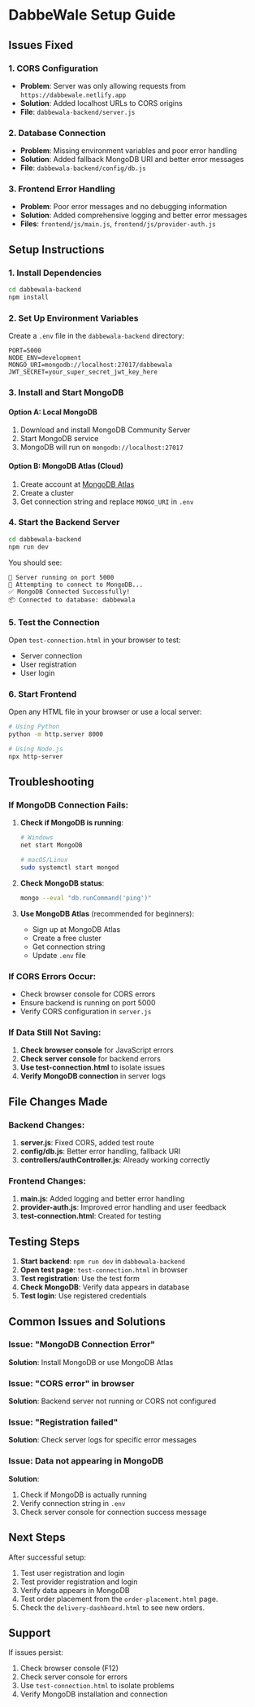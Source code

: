 # DabbeWale Setup Guide

## Issues Fixed

### 1. CORS Configuration
- **Problem**: Server was only allowing requests from `https://dabbewale.netlify.app`
- **Solution**: Added localhost URLs to CORS origins
- **File**: `dabbewala-backend/server.js`

### 2. Database Connection
- **Problem**: Missing environment variables and poor error handling
- **Solution**: Added fallback MongoDB URI and better error messages
- **File**: `dabbewala-backend/config/db.js`

### 3. Frontend Error Handling
- **Problem**: Poor error messages and no debugging information
- **Solution**: Added comprehensive logging and better error messages
- **Files**: `frontend/js/main.js`, `frontend/js/provider-auth.js`

## Setup Instructions

### 1. Install Dependencies
```bash
cd dabbewala-backend
npm install
```

### 2. Set Up Environment Variables
Create a `.env` file in the `dabbewala-backend` directory:

```env
PORT=5000
NODE_ENV=development
MONGO_URI=mongodb://localhost:27017/dabbewala
JWT_SECRET=your_super_secret_jwt_key_here
```

### 3. Install and Start MongoDB

#### Option A: Local MongoDB
1. Download and install MongoDB Community Server
2. Start MongoDB service
3. MongoDB will run on `mongodb://localhost:27017`

#### Option B: MongoDB Atlas (Cloud)
1. Create account at [MongoDB Atlas](https://cloud.mongodb.com)
2. Create a cluster
3. Get connection string and replace `MONGO_URI` in `.env`

### 4. Start the Backend Server
```bash
cd dabbewala-backend
npm run dev
```

You should see:
```
🚀 Server running on port 5000
🔌 Attempting to connect to MongoDB...
✅ MongoDB Connected Successfully!
📦 Connected to database: dabbewala
```

### 5. Test the Connection
Open `test-connection.html` in your browser to test:
- Server connection
- User registration
- User login

### 6. Start Frontend
Open any HTML file in your browser or use a local server:
```bash
# Using Python
python -m http.server 8000

# Using Node.js
npx http-server
```

## Troubleshooting

### If MongoDB Connection Fails:
1. **Check if MongoDB is running**:
   ```bash
   # Windows
   net start MongoDB
   
   # macOS/Linux
   sudo systemctl start mongod
   ```

2. **Check MongoDB status**:
   ```bash
   mongo --eval "db.runCommand('ping')"
   ```

3. **Use MongoDB Atlas** (recommended for beginners):
   - Sign up at MongoDB Atlas
   - Create a free cluster
   - Get connection string
   - Update `.env` file

### If CORS Errors Occur:
- Check browser console for CORS errors
- Ensure backend is running on port 5000
- Verify CORS configuration in `server.js`

### If Data Still Not Saving:
1. **Check browser console** for JavaScript errors
2. **Check server console** for backend errors
3. **Use test-connection.html** to isolate issues
4. **Verify MongoDB connection** in server logs

## File Changes Made

### Backend Changes:
1. **server.js**: Fixed CORS, added test route
2. **config/db.js**: Better error handling, fallback URI
3. **controllers/authController.js**: Already working correctly

### Frontend Changes:
1. **main.js**: Added logging and better error handling
2. **provider-auth.js**: Improved error handling and user feedback
3. **test-connection.html**: Created for testing

## Testing Steps

1. **Start backend**: `npm run dev` in `dabbewala-backend`
2. **Open test page**: `test-connection.html` in browser
3. **Test registration**: Use the test form
4. **Check MongoDB**: Verify data appears in database
5. **Test login**: Use registered credentials

## Common Issues and Solutions

### Issue: "MongoDB Connection Error"
**Solution**: Install MongoDB or use MongoDB Atlas

### Issue: "CORS error" in browser
**Solution**: Backend server not running or CORS not configured

### Issue: "Registration failed" 
**Solution**: Check server logs for specific error messages

### Issue: Data not appearing in MongoDB
**Solution**: 
1. Check if MongoDB is actually running
2. Verify connection string in `.env`
3. Check server console for connection success message

## Next Steps

After successful setup:
1. Test user registration and login
2. Test provider registration and login
3. Verify data appears in MongoDB
4. Test order placement from the `order-placement.html` page.
5. Check the `delivery-dashboard.html` to see new orders.

## Support

If issues persist:
1. Check browser console (F12)
2. Check server console for errors
3. Use `test-connection.html` to isolate problems
4. Verify MongoDB installation and connection 